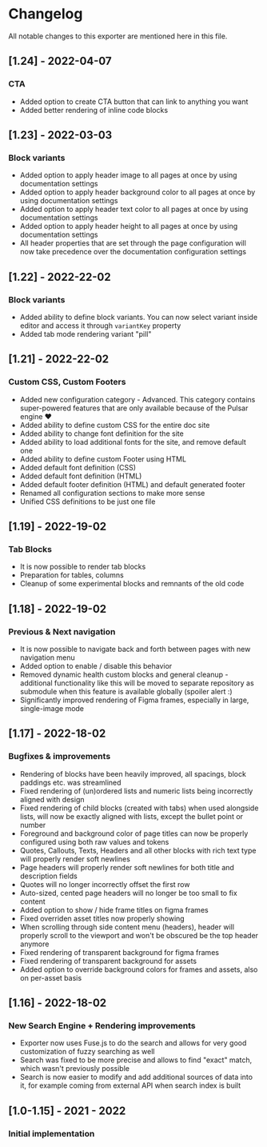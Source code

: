 # Changelog

All notable changes to this exporter are mentioned here in this file.

## [1.24] - 2022-04-07
### CTA

- Added option to create CTA button that can link to anything you want
- Added better rendering of inline code blocks

## [1.23] - 2022-03-03
### Block variants
- Added option to apply header image to all pages at once by using documentation settings
- Added option to apply header background color to all pages at once by using documentation settings
- Added option to apply header text color to all pages at once by using documentation settings
- Added option to apply header height to all pages at once by using documentation settings
- All header properties that are set through the page configuration will now take precedence over the documentation configuration settings

## [1.22] - 2022-22-02
### Block variants
- Added ability to define block variants. You can now select variant inside editor and access it through `variantKey` property
- Added tab mode rendering variant "pill"

## [1.21] - 2022-22-02
### Custom CSS, Custom Footers
- Added new configuration category - Advanced. This category contains super-powered features that are only available because of the Pulsar engine ❤️
- Added ability to define custom CSS for the entire doc site
- Added ability to change font definition for the site
- Added ability to load additional fonts for the site, and remove default one
- Added ability to define custom Footer using HTML
- Added default font definition (CSS)
- Added default font definition (HTML)
- Added default footer definition (HTML) and default generated footer
- Renamed all configuration sections to make more sense
- Unified CSS definitions to be just one file

## [1.19] - 2022-19-02
### Tab Blocks
- It is now possible to render tab blocks
- Preparation for tables, columns
- Cleanup of some experimental blocks and remnants of the old code

## [1.18] - 2022-19-02
### Previous & Next navigation
- It is now possible to navigate back and forth between pages with new navigation menu
- Added option to enable / disable this behavior
- Removed dynamic health custom blocks and general cleanup - additional functionality like this will be moved to separate repository as submodule when this feature is available globally (spoiler alert :)
- Significantly improved rendering of Figma frames, especially in large, single-image mode

## [1.17] - 2022-18-02
### Bugfixes & improvements
- Rendering of blocks have been heavily improved, all spacings, block paddings etc. was streamlined
- Fixed rendering of (un)ordered lists and numeric lists being incorrectly aligned with design
- Fixed rendering of child blocks (created with tabs) when used alongside lists, will now be exactly aligned with lists, except the bullet point or number  
- Foreground and background color of page titles can now be properly configured using both raw values and tokens
- Quotes, Callouts, Texts, Headers and all other blocks with rich text type will properly render soft newlines
- Page headers will properly render soft newlines for both title and description fields
- Quotes will no longer incorrectly offset the first row
- Auto-sized, cented page headers will no longer be too small to fix content
- Added option to show / hide frame titles on figma frames
- Fixed overriden asset titles now properly showing
- When scrolling through side content menu (headers), header will properly scroll to the viewport and won't be obscured be the top header anymore
- Fixed rendering of transparent background for figma frames
- Fixed rendering of transparent background for assets
- Added option to override background colors for frames and assets, also on per-asset basis


## [1.16] - 2022-18-02
### New Search Engine + Rendering improvements
- Exporter now uses Fuse.js to do the search and allows for very good customization of fuzzy searching as well
- Search was fixed to be more precise and allows to find "exact" match, which wasn't previously possible
- Search is now easier to modify and add additional sources of data into it, for example coming from external API when search index is built


## [1.0-1.15] - 2021 - 2022
### Initial implementation

